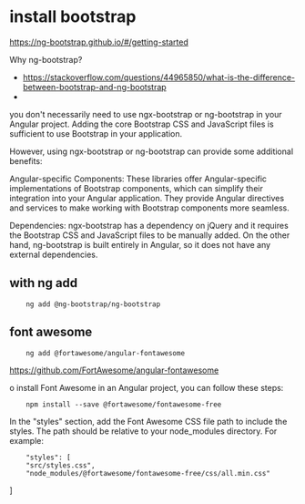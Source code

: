 # install bootstrap

https://ng-bootstrap.github.io/#/getting-started

Why ng-bootstrap?

- https://stackoverflow.com/questions/44965850/what-is-the-difference-between-bootstrap-and-ng-bootstrap
-

you don't necessarily need to use ngx-bootstrap or ng-bootstrap in your Angular project. Adding the core Bootstrap CSS
and JavaScript files is sufficient to use Bootstrap in your application.

However, using ngx-bootstrap or ng-bootstrap can provide some additional benefits:

Angular-specific Components: These libraries offer Angular-specific implementations of Bootstrap components, which can
simplify their integration into your Angular application. They provide Angular directives and services to make working
with Bootstrap components more seamless.

Dependencies: ngx-bootstrap has a dependency on jQuery and it requires the Bootstrap CSS and JavaScript files to be
manually added. On the other hand, ng-bootstrap is built entirely in Angular, so it does not have any external
dependencies.

## with ng add

        ng add @ng-bootstrap/ng-bootstrap

## font awesome

        ng add @fortawesome/angular-fontawesome

https://github.com/FortAwesome/angular-fontawesome

o install Font Awesome in an Angular project, you can follow these steps:

        npm install --save @fortawesome/fontawesome-free

In the "styles" section, add the Font Awesome CSS file path to include the styles. The path should be relative to your
node_modules directory. For example:

        "styles": [
        "src/styles.css",
        "node_modules/@fortawesome/fontawesome-free/css/all.min.css"

]
